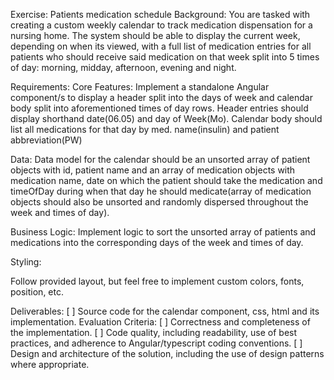Exercise: Patients medication schedule
Background:
You are tasked with creating a custom weekly calendar to track medication dispensation for a nursing home. The system should be able to display the current week, depending on when its viewed, with a full list of medication entries for all patients who should receive said medication on that week split into 5 times of day: morning, midday, afternoon, evening and night.

Requirements:
Core Features:
Implement a standalone Angular component/s to display a header split into the days of week and calendar body split into aforementioned times of day rows. Header entries should display shorthand date(06.05) and day of Week(Mo). Calendar body should list all medications for that day by med. name(insulin) and patient abbreviation(PW)

Data:
Data model for the calendar should be an unsorted array of patient objects with id, patient name and an array of medication objects with medication name, date on which the patient should take the medication and timeOfDay during when that day he should medicate(array of medication objects should also be unsorted and randomly dispersed throughout the week and times of day).

Business Logic:
Implement logic to sort the unsorted array of patients and medications into the corresponding days of the week and times of day.

Styling:

Follow provided layout, but feel free to implement custom colors, fonts, position, etc.

Deliverables:
[ ] Source code for the calendar component, css, html and its implementation.
Evaluation Criteria:
[ ] Correctness and completeness of the implementation.
[ ] Code quality, including readability, use of best practices, and adherence to Angular/typescript coding conventions.
[ ] Design and architecture of the solution, including the use of design patterns where appropriate.
